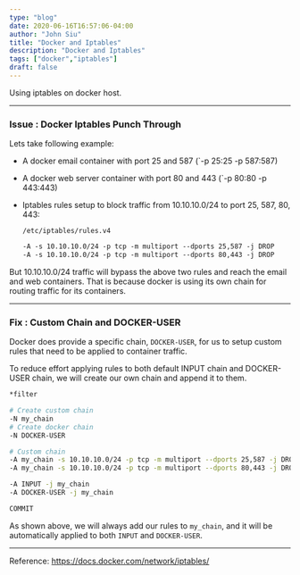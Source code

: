 ```yaml
---
type: "blog"
date: 2020-06-16T16:57:06-04:00
author: "John Siu"
title: "Docker and Iptables"
description: "Docker and Iptables"
tags: ["docker","iptables"]
draft: false
---
```

Using iptables on docker host.
<!--more-->

---

### Issue : Docker Iptables Punch Through

Lets take following example:

- A docker email container with port 25 and 587 (`-p 25:25 -p 587:587)
- A docker web server container with port 80 and 443 (`-p 80:80 -p 443:443)
- Iptables rules setup to block traffic from 10.10.10.0/24 to port 25, 587, 80, 443:

  `/etc/iptables/rules.v4`

  ```txt
  -A -s 10.10.10.0/24 -p tcp -m multiport --dports 25,587 -j DROP
  -A -s 10.10.10.0/24 -p tcp -m multiport --dports 80,443 -j DROP
  ```

But 10.10.10.0/24 traffic will bypass the above two rules and reach the email and web containers. That is because docker is using its own chain for routing traffic for its containers.

---

### Fix : Custom Chain and DOCKER-USER

Docker does provide a specific chain, `DOCKER-USER`, for us to setup custom rules that need to be applied to container traffic.

To reduce effort applying rules to both default INPUT chain and DOCKER-USER chain, we will create our own chain and append it to them.

```sh
*filter

# Create custom chain
-N my_chain
# Create docker chain
-N DOCKER-USER

# Custom chain
-A my_chain -s 10.10.10.0/24 -p tcp -m multiport --dports 25,587 -j DROP
-A my_chain -s 10.10.10.0/24 -p tcp -m multiport --dports 80,443 -j DROP

-A INPUT -j my_chain
-A DOCKER-USER -j my_chain

COMMIT
```

As shown above, we will always add our rules to `my_chain`, and it will be automatically applied to both `INPUT` and `DOCKER-USER`.

---

Reference: https://docs.docker.com/network/iptables/